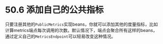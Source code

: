 # 50.6 添加自己的公共指标

只要注册其他的`PublicMetrics`实现beans，你就可以添加其他的度量指标，比如计算metrics端点每次调用的次数。默认情况下，端点会聚合所有这样的beans，通过定义自己的`MetricsEndpoint`可以轻易改变这种情况。

